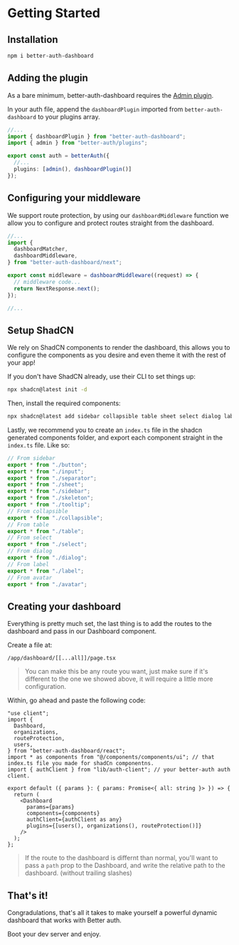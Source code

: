 # Getting Started

## Installation

```bash
npm i better-auth-dashboard
```

## Adding the plugin

As a bare minimum, better-auth-dashboard requires the [Admin plugin](https://www.better-auth.com/docs/plugins/admin).

In your auth file, append the `dashboardPlugin` imported from `better-auth-dashboard` to your plugins array.

```ts
//...
import { dashboardPlugin } from "better-auth-dashboard";
import { admin } from "better-auth/plugins";

export const auth = betterAuth({
  //...
  plugins: [admin(), dashboardPlugin()]
});
```

## Configuring your middleware

We support route protection, by using our `dashboardMiddleware` function we allow you to configure and protect routes straight from the dashboard.

```ts
//...
import {
  dashboardMatcher,
  dashboardMiddleware,
} from "better-auth-dashboard/next";

export const middleware = dashboardMiddleware((request) => {
  // middleware code...
  return NextResponse.next();
});

//...
```

## Setup ShadCN

We rely on ShadCN components to render the dashboard, this allows you to configure the components as you desire and even theme it with the rest of your app!

If you don't have ShadCN already, use their CLI to set things up:

```bash
npx shadcn@latest init -d
```

Then, install the required components:

```bash
npx shadcn@latest add sidebar collapsible table sheet select dialog label avatar
```

Lastly, we recommend you to create an `index.ts` file in the shadcn generated components folder, and export each component straight in the `index.ts` file.
Like so:

```ts
// From sidebar
export * from "./button";
export * from "./input";
export * from "./separator";
export * from "./sheet";
export * from "./sidebar";
export * from "./skeleton";
export * from "./tooltip";
// From collapsible
export * from "./collapsible";
// From table
export * from "./table";
// From select
export * from "./select";
// From dialog
export * from "./dialog";
// From label
export * from "./label";
// From avatar
export * from "./avatar";
```

## Creating your dashboard

Everything is pretty much set, the last thing is to add the routes to the dashboard and pass in our Dashboard component.

Create a file at:

```
/app/dashboard/[[...all]]/page.tsx
```

> You can make this be any route you want, just make sure if it's different to the one we showed above, it will require a little more configuration.

Within, go ahead and paste the following code:

```tsx
"use client";
import {
  Dashboard,
  organizations,
  routeProtection,
  users,
} from "better-auth-dashboard/react";
import * as components from "@/components/components/ui"; // that index.ts file you made for shadCn componentns.
import { authClient } from "lib/auth-client"; // your better-auth auth client.

export default ({ params }: { params: Promise<{ all: string }> }) => {
  return (
    <Dashboard
      params={params}
      components={components}
      authClient={authClient as any}
      plugins={[users(), organizations(), routeProtection()]}
    />
  );
};
```

> If the route to the dashboard is differnt than normal, you'll want to pass a `path` prop to the Dashboard, and write the relative path to the dashboard. (without trailing slashes)

## That's it!

Congradulations, that's all it takes to make yourself a powerful dynamic dashboard that works with Better auth.

Boot your dev server and enjoy.